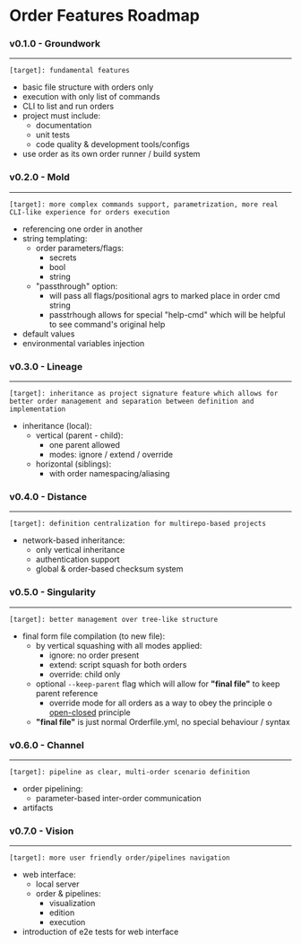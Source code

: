 # Order Features Roadmap

### v0.1.0 - Groundwork
----
`[target]: fundamental features`
- basic file structure with orders only
- execution with only list of commands
- CLI to list and run orders
- project must include:
    - documentation
    - unit tests
    - code quality & development tools/configs
- use order as its own order runner / build system

### v0.2.0 - Mold
----
`[target]: more complex commands support, parametrization, more real CLI-like experience for orders execution`
- referencing one order in another
- string templating:
    - order parameters/flags:
        - secrets
        - bool
        - string
    - "passthrough" option:
        - will pass all flags/positional agrs to marked place in order cmd string
        - passtrhough allows for special "help-cmd" which will be helpful to see command's original help
- default values
- environmental variables injection

### v0.3.0 - Lineage
----
`[target]: inheritance as project signature feature which allows for better order management and separation between definition and implementation`
- inheritance (local):
    - vertical (parent - child):
        - one parent allowed
        - modes: ignore / extend / override
    - horizontal (siblings):
        - with order namespacing/aliasing

### v0.4.0 - Distance
----
`[target]: definition centralization for multirepo-based projects`
- network-based inheritance:
    - only vertical inheritance
    - authentication support
    - global & order-based checksum system

### v0.5.0 - Singularity
----
`[target]: better management over tree-like structure`
- final form file compilation (to new file):
    - by vertical squashing with all modes applied:
        - ignore: no order present
        - extend: script squash for both orders
        - override: child only
    - optional `--keep-parent` flag which will allow for **"final file"** to keep parent reference
        - override mode for all orders as a way to obey the principle o [open-closed](https://en.wikipedia.org/wiki/Open%E2%80%93closed_principle) principle
    - **"final file"** is just normal Orderfile.yml, no special behaviour / syntax

### v0.6.0 - Channel
----
`[target]: pipeline as clear, multi-order scenario definition`
- order pipelining:
    - parameter-based inter-order communication
- artifacts

### v0.7.0 - Vision
----
`[target]: more user friendly order/pipelines navigation`
- web interface:
    - local server
    - order & pipelines:
        - visualization
        - edition
        - execution
- introduction of e2e tests for web interface